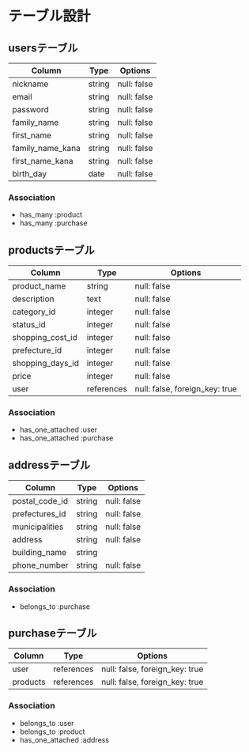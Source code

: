 # テーブル設計

## usersテーブル

| Column           | Type   | Options     |
| ---------------- | ------ | ----------- |
| nickname         | string | null: false |
| email            | string | null: false |
| password         | string | null: false |
| family_name      | string | null: false |
| first_name       | string | null: false |
| family_name_kana | string | null: false |
| first_name_kana  | string | null: false |
| birth_day        | date   | null: false |

### Association
- has_many :product
- has_many :purchase


## productsテーブル

| Column           | Type          | Options     |
| ---------------- | ------------- | ----------- |
| product_name     | string        | null: false |
| description      | text          | null: false |
| category_id      | integer       | null: false |
| status_id        | integer       | null: false |
| shopping_cost_id | integer       | null: false |
| prefecture_id    | integer       | null: false |
| shopping_days_id | integer       | null: false |
| price            | integer       | null: false |
| user             | references    | null: false, foreign_key: true|

### Association
- has_one_attached :user
- has_one_attached :purchase


## addressテーブル

| Column          | Type       | Options     |
| --------------- | ---------- | ----------- |
| postal_code_id  | string     | null: false |
| prefectures_id  | string     | null: false |
| municipalities  | string     | null: false |
| address         | string     | null: false |
| building_name   | string     |             |
| phone_number    | string     | null: false |

### Association
- belongs_to :purchase


## purchaseテーブル

| Column   | Type       | Options                       |
| -------- | ---------- | ----------------------------- |
| user     | references | null: false, foreign_key: true|
| products | references | null: false, foreign_key: true|

### Association
- belongs_to :user
- belongs_to :product
- has_one_attached :address

